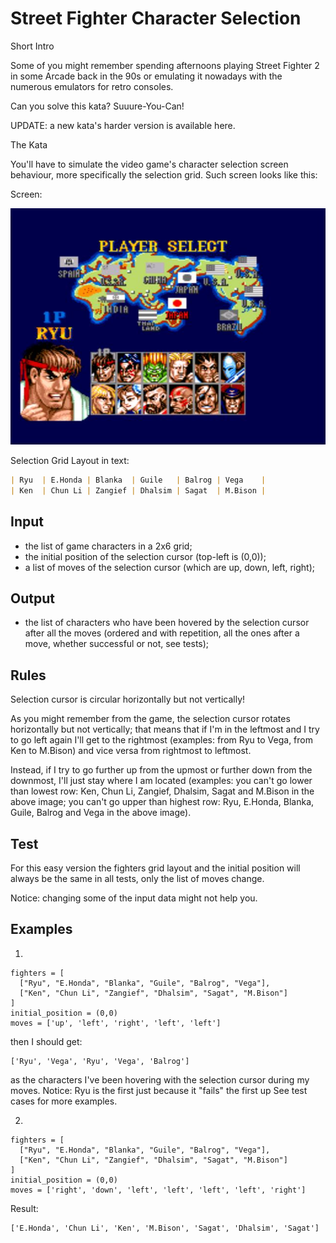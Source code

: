 # Street Fighter Character Selection

Short Intro

Some of you might remember spending afternoons playing Street Fighter 2 in some Arcade back in the 90s or emulating it nowadays with the numerous emulators for retro consoles.

Can you solve this kata? Suuure-You-Can!

UPDATE: a new kata's harder version is available here.

The Kata

You'll have to simulate the video game's character selection screen behaviour, more specifically the selection grid. Such screen looks like this:

Screen:

![Street Fighter Character Selection](./char_selection.jpg)

Selection Grid Layout in text:

```Markdown
| Ryu  | E.Honda | Blanka  | Guile   | Balrog | Vega    |
| Ken  | Chun Li | Zangief | Dhalsim | Sagat  | M.Bison |
```

## Input

- the list of game characters in a 2x6 grid;
- the initial position of the selection cursor (top-left is (0,0));
- a list of moves of the selection cursor (which are up, down, left, right);

## Output

- the list of characters who have been hovered by the selection cursor after all the moves (ordered and with repetition, all the ones after a move, whether successful or not, see tests);

## Rules

Selection cursor is circular horizontally but not vertically!

As you might remember from the game, the selection cursor rotates horizontally but not vertically; that means that if I'm in the leftmost and I try to go left again I'll get to the rightmost (examples: from Ryu to Vega, from Ken to M.Bison) and vice versa from rightmost to leftmost.

Instead, if I try to go further up from the upmost or further down from the downmost, I'll just stay where I am located (examples: you can't go lower than lowest row: Ken, Chun Li, Zangief, Dhalsim, Sagat and M.Bison in the above image; you can't go upper than highest row: Ryu, E.Honda, Blanka, Guile, Balrog and Vega in the above image).

## Test

For this easy version the fighters grid layout and the initial position will always be the same in all tests, only the list of moves change.

Notice: changing some of the input data might not help you.

## Examples

1.

```
fighters = [
  ["Ryu", "E.Honda", "Blanka", "Guile", "Balrog", "Vega"],
  ["Ken", "Chun Li", "Zangief", "Dhalsim", "Sagat", "M.Bison"]
]
initial_position = (0,0)
moves = ['up', 'left', 'right', 'left', 'left']
```

then I should get:

```
['Ryu', 'Vega', 'Ryu', 'Vega', 'Balrog']
```

as the characters I've been hovering with the selection cursor during my moves. Notice: Ryu is the first just because it "fails" the first up See test cases for more examples.

2.

```
fighters = [
  ["Ryu", "E.Honda", "Blanka", "Guile", "Balrog", "Vega"],
  ["Ken", "Chun Li", "Zangief", "Dhalsim", "Sagat", "M.Bison"]
]
initial_position = (0,0)
moves = ['right', 'down', 'left', 'left', 'left', 'left', 'right']
```

Result:

``````
['E.Honda', 'Chun Li', 'Ken', 'M.Bison', 'Sagat', 'Dhalsim', 'Sagat']
``````
